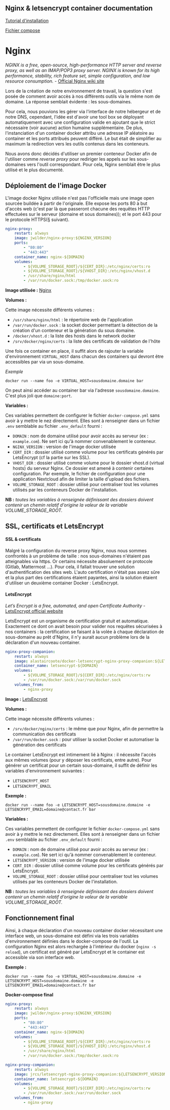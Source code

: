 Nginx & letsencrypt container documentation
---
[Tutorial d'installation](https://tech.acseo.co/sites-https-docker-nginx-lets-encrypt/)

[Fichier compose](docker-compose.yml)

# Nginx
_NGINX is a free, open-source, high-performance HTTP server and reverse proxy, as well as an IMAP/POP3 proxy server. NGINX is known for its high performance, stability, rich feature set, simple configuration, and low resource consumption._ - [Official Nginx wiki site](https://www.nginx.com/resources/wiki/)

Lors de la création de notre environnement de travail, la question s'est posée de comment avoir accès à nos différents outils via le même nom de domaine. La réponse semblait évidente : les sous-domaines.

Pour cela, nous pouvions les gérer via l'interface de notre hébergeur et de notre DNS, cependant, l'idée est d'avoir une tool box se déployant automatiquement avec une configuration valide en ajoutant que le strict nécessaire (voir aucune) action humaine supplémentaire. De plus, l'instanciation d'un container docker attribu une adresse IP aléatoire au container et les ports attribués peuvent différé. Le but était de simplifier au maximum la redirection vers les outils contenus dans les conteneurs.

Nous avons donc décidés d'utiliser un premier conteneur Docker afin de l'utiliser comme _reverse proxy_ pour rediriger les appels sur les sous-domaines vers l'outil correspondant. Pour cela, Nginx semblait être le plus utilisé et le plus documenté.

## Déploiement de l'image Docker
L'image docker Nginx utilisée n'est pas l'officielle mais une image open sourcée buildée à partir de l'originale. Elle expose les ports 80 à but d'accès web (c'est par là que passeront chacune des requêtes HTTP effectuées sur le serveur (domaine et sous domaines)); et le port 443 pour le protocole HTTPS(§ suivant).

```yml
nginx-proxy:
    restart: always
    image: jwilder/nginx-proxy:${NGINX_VERSION}
    ports:
        - "80:80"
        - "443:443"
    container_name: nginx-${DOMAIN}
    volumes:
        - ${VOLUME_STORAGE_ROOT}/${CERT_DIR}:/etc/nginx/certs:ro
        - ${VOLUME_STORAGE_ROOT}/${VHOST_DIR}:/etc/nginx/vhost.d
        - /usr/share/nginx/html
        - /var/run/docker.sock:/tmp/docker.sock:ro
```

**Image utilisée :** [Nginx](https://hub.docker.com/r/jwilder/nginx-proxy/)

**Volumes :**

Cette image nécessite différents volumes :
* `/usr/share/nginx/html` : le répertoire web de l'application
* `/var/run/docker.sock` : la socket docker permettant la détection de la création d'un conteneur et la génération du sous domaine.
* `/docker/vhost.d` : la liste des hosts dans le network docker
* `/srv/docker/nginx/certs` : la liste des certificats de validation de l'hôte

Une fois ce container en place, il suffit alors de rajouter la variable d'environnement `VIRTUAL_HOST` dans chacun des containers qui devront être accessibles par via un sous-domaine.

*Exemple*
```shell
docker run --name foo -e VIRTUAL_HOST=sousdomaine.domaine bar
```
On peut ainsi accéder au container bar via l'adresse `sousdomaine.domaine`. C'est plus joli que `domaine:port`.

**Variables :**

Ces variables permettent de configurer le fichier `docker-compose.yml` sans avoir à y mettre le nez directement. Elles sont à renseigner dans un fichier `.env` semblable au fichier `.env_default` fourni :
* `DOMAIN` : nom de domaine utilisé pour avoir accès au serveur (ex : `example.com`). Ne sert ici qu'à nommer convenablement le conteneur.
* `NGINX_VERSION` : version de l'image docker utilisée
* `CERT_DIR` : dossier utilisé comme volume pour les certificats générés par LetsEncrypt (cf la partie sur les SSL).
* `VHOST_DIR` : dossier utilisé comme volume pour le dossier vhost.d (virtual hosts) du serveur Nginx. Ce dossier est amené à contenir certaines configuration. Par exemple, le fichier de configuration pour une application Nextcloud afin de limiter la taille d'upload des fichiers.
* `VOLUME_STORAGE_ROOT` : dossier utilisé pour centraliser tout les volumes utilisés par les conteneurs Docker de l'installation.

**NB :** *toutes les variables à renseignée définissant des dossiers doivent contenir un chemin relatif d'origine la valeur de la variable VOLUME_STORAGE_ROOT.*



## SSL, certificats et LetsEncrypt

#### SSL & certificats

Malgré la configuration du reverse proxy Nginx, nous nous sommes confrontés à un problème de taille : nos sous-domaines n'étaient pas atteignables via https. Or certains nécessite absoluement ce protocole (Gitlab, Mattermost ...). Pour cela, il fallait trouver une solution d'authentification des sites web. L'auto certification n'était pas assez sûre et la plus part des certifications étaient payantes, ainsi la solution étaient d'utiliser un deuxième container Docker : LetsEncrypt.

#### LetsEncrypt
_Let’s Encrypt is a free, automated, and open Certificate Authority_ - [LetsEncrypt official website](https://letsencrypt.org/)

LetsEncrypt est un organisme de certification gratuit et automatique. Exactement ce dont on avait besoin pour valider nos requêtes sécurisées à nos containers : la certification se faisant à la volée à chaque déclaration de sous-domaine au prêt d'Nginx, il n'y aurait aucun problème lors de la déclaration d'un nouveau container.

```yml
nginx-proxy-companion:
    restart: always
    image: alastaircoote/docker-letsencrypt-nginx-proxy-companion:${LETSENCRYPT_VERSION}
    container_name: letsencrypt-${DOMAIN}
    volumes:
        - ${VOLUME_STORAGE_ROOT}/${CERT_DIR}:/etc/nginx/certs:rw
        - /var/run/docker.sock:/var/run/docker.sock
    volumes_from:
        - nginx-proxy
```

**Image :** [LetsEncrypt](https://hub.docker.com/r/alastaircoote/docker-letsencrypt-nginx-proxy-companion/)

**Volumes :**

Cette image nécessite différents volumes :
* `/srv/docker/nginx/certs` : le même que pour Nginx, afin de permettre la communication des certificats
* `/var/run/docker.sock` : pour utiliser la socket Docker et automatiser la génération des certificats

Le container LetsEncrypt est intimement lié à Nginx : il nécessite l'accès aux mêmes volumes (pour y déposer les certificats, entre autre). Pour générer un certificat pour un certain sous-domaine, il suffit de définir les variables d'environnement suivantes :
* `LETSENCRYPT_HOST`
* `LETSENCRYPT_EMAIL`

**Exemple :**
```shell
docker run --name foo -e LETSENCRYPT_HOST=sousdomaine.domaine -e LETSENCRYPT_EMAIL=domaine@contact.fr bar
```

**Variables :**

Ces variables permettent de configurer le fichier `docker-compose.yml` sans avoir à y mettre le nez directement. Elles sont à renseigner dans un fichier `.env` semblable au fichier `.env_default` fourni :
* `DOMAIN` : nom de domaine utilisé pour avoir accès au serveur (ex : `example.com`). Ne sert ici qu'à nommer convenablement le conteneur.
* `LETSENCRYPT_VERSION` : version de l'image docker utilisée
* `CERT_DIR` : dossier utilisé comme volume pour les certificats générés par LetsEncrypt.
* `VOLUME_STORAGE_ROOT` : dossier utilisé pour centraliser tout les volumes utilisés par les conteneurs Docker de l'installation.

**NB :** *toutes les variables à renseignée définissant des dossiers doivent contenir un chemin relatif d'origine la valeur de la variable VOLUME_STORAGE_ROOT.*


## Fonctionnement final
Ainsi, à chaque déclaration d'un nouveau container docker nécessitant une interface web, un sous-domaine est défini via les trois variables d'environnement définies dans le docker-compose de l'outil. La configuration Nginx est alors rechargée à l'intérieur du docker (`nginx -s reload`), un certificat est généré par LetsEncrypt et le container est accessible via son interface web.

**Exemple :**
```shell
docker run --name foo -e VIRTUAL_HOST=sousdomaine.domaine -e LETSENCRYPT_HOST=sousdomaine.domaine -e LETSENCRYPT_EMAIL=domaine@contact.fr bar
```

**Docker-compose final**
```yml
nginx-proxy:
    restart: always
    image: jwilder/nginx-proxy:${NGINX_VERSION}
    ports:
        - "80:80"
        - "443:443"
    container_name: nginx-${DOMAIN}
    volumes:
        - ${VOLUME_STORAGE_ROOT}/${CERT_DIR}:/etc/nginx/certs:ro
        - ${VOLUME_STORAGE_ROOT}/${VHOST_DIR}:/etc/nginx/vhost.d
        - /usr/share/nginx/html
        - /var/run/docker.sock:/tmp/docker.sock:ro

nginx-proxy-companion:
    restart: always
    image: jrcs/letsencrypt-nginx-proxy-companion:${LETSENCRYPT_VERSION}
    container_name: letsencrypt-${DOMAIN}
    volumes:
        - ${VOLUME_STORAGE_ROOT}/${CERT_DIR}:/etc/nginx/certs:rw
        - /var/run/docker.sock:/var/run/docker.sock
    volumes_from:
        - nginx-proxy
```
